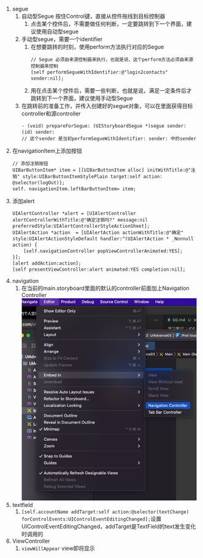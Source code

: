 1. segue
    1. 自动型Segue 按住Control键，直接从控件拖线到目标控制器
        1. 点击某个控件后，不需要做任何判断，一定要跳转到下一个界面，建议使用自动型segue
    2. 手动型segue，需要一个identifier
        1. 在想要跳转的时刻，使用perform方法执行对应的Segue
            ```
            // Segue 必须由来源控制器来执行，也就是说，这个perform方法必须由来源控制器来控制
            [self performSegueWithIdentifier:@"login2contacts" sender:nil];
            ```
        2. 用在点击某个控件后，需要一些判断，也就是说，满足一定条件后才跳转到下一个界面，建议使用手动型Segue
    3. 在跳转前的准备工作，并传入创建好的segue对象，可以在里面获得目标controller和源controller
        ```
        - (void) prepareForSegue: (UIStoryboardSegue *)segue sender: (id) sender:
       // 这个sender 是当初performSegueWithIdentifier: sender: 中的sender
        ```
2. 在navigationItem上添加按钮
    ```
    // 添加注销按钮
    UIBarButtonItem* item = [[UIBarButtonItem alloc] initWithTitle:@"注销" style:UIBarButtonItemStylePlain target:self action: @selector(logOut)];
    self. navigationItem.leftBarButtonItem= item;
    ```
3. 添加alert
    ```
    UIAlertController *alert = [UIAlertController alertControllerWithTitle:@"确定注销吗?" message:nil preferredStyle:UIAlertControllerStyleActionSheet];
    UIAlertAction *action  = [UIAlertAction actionWithTitle:@"确定" style:UIAlertActionStyleDefault handler:^(UIAlertAction * _Nonnull action) {
        [self.navigationController popViewControllerAnimated:YES];
    }];
    [alert addAction:action];
    [self presentViewController:alert animated:YES completion:nil];
    ```
4. navigation
    1. 在当前的main.storyboard里面的默认的controller前面加上Navigation Controller ![](./navigation.png)
5. textfield
    1. `[self.accountName addTarget:self action:@selector(textChange) forControlEvents:UIControlEventEditingChanged];`设置UIControlEventEditingChanged，addTarget是TextField的text发生变化时调用的
6. ViewController
    1. `viewWillAppear` view即将显示